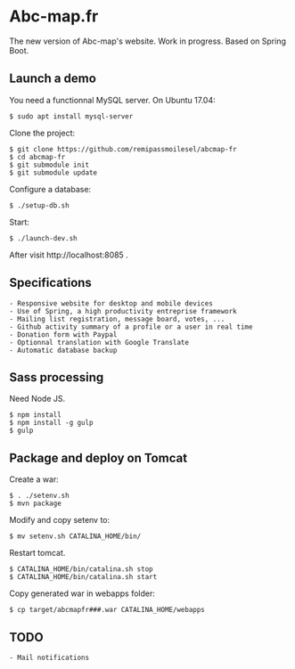 # Abc-map.fr

The new version of Abc-map's website. Work in progress.
Based on Spring Boot.

## Launch a demo

You need a functionnal MySQL server. On Ubuntu 17.04:

    $ sudo apt install mysql-server
    
Clone the project:

    $ git clone https://github.com/remipassmoilesel/abcmap-fr
    $ cd abcmap-fr
    $ git submodule init
    $ git submodule update
    
Configure a database:

    $ ./setup-db.sh
    
Start:

    $ ./launch-dev.sh

After visit http://localhost:8085 .

## Specifications

	- Responsive website for desktop and mobile devices
	- Use of Spring, a high productivity entreprise framework
	- Mailing list registration, message board, votes, ...
	- Github activity summary of a profile or a user in real time
	- Donation form with Paypal
	- Optionnal translation with Google Translate
	- Automatic database backup

## Sass processing

Need Node JS.

	$ npm install
	$ npm install -g gulp
	$ gulp

## Package and deploy on Tomcat

Create a war:

	$ . ./setenv.sh
	$ mvn package

Modify and copy setenv to:

	$ mv setenv.sh CATALINA_HOME/bin/

Restart tomcat.

	$ CATALINA_HOME/bin/catalina.sh stop
	$ CATALINA_HOME/bin/catalina.sh start

Copy generated war in webapps folder:

	$ cp target/abcmapfr###.war CATALINA_HOME/webapps

## TODO

    - Mail notifications
